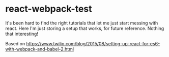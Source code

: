 # react-webpack-test
It's been hard to find the right tutorials that let me just start messing with react.
Here I'm just storing a setup that works, for future reference. Nothing that interesting!

Based on https://www.twilio.com/blog/2015/08/setting-up-react-for-es6-with-webpack-and-babel-2.html
